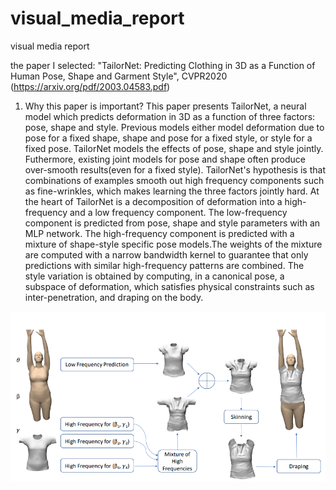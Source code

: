 # visual_media_report

visual media report

the paper I selected:  "TailorNet: Predicting Clothing in 3D as a Function of Human Pose, Shape and Garment Style", CVPR2020 (https://arxiv.org/pdf/2003.04583.pdf)

1. Why this paper is important?
This paper presents TailorNet, a neural model which predicts deformation in 3D as a function of three factors: pose, shape and style. Previous models either model deformation due to pose for a fixed shape, shape and pose for a fixed style, or style for a fixed pose. TailorNet models the effects of pose, shape and style jointly. Futhermore, existing joint models for pose and shape often produce over-smooth results(even for a fixed style). TailorNet's hypothesis is that combinations  of examples smooth out high frequency components such as fine-wrinkles, which makes learning the three factors jointly hard. At the heart of TailorNet is a decomposition of deformation into a high-frequency and a low frequency component.
The low-frequency component is predicted from pose, shape and style parameters with an MLP network. The high-frequency component is predicted with a mixture of shape-style specific pose models.The weights of the mixture are computed with a narrow bandwidth kernel to guarantee that only predictions with similar high-frequency patterns are combined. The style variation is obtained by computing, in a canonical pose, a subspace of deformation, which satisfies physical constraints such as inter-penetration, and draping on the body.

![image](https://github.com/chengwenchaoUT/visual_media_report/blob/master/imgs/TailorNet.png)

